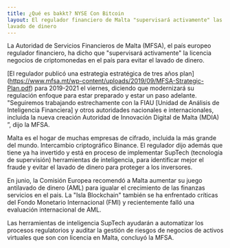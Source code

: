 ```yaml
---
title: ¿Qué es bakkt? NYSE Con Bitcoin
layout: El regulador financiero de Malta "supervisará activamente" las empresas de cifrado para evitar
lavado de dinero
---
```


La Autoridad de Servicios Financieros de Malta (MFSA), el país europeo
regulador financiero, ha dicho que "supervisará activamente" la licencia
negocios de criptomonedas en el país para evitar el lavado de dinero.

[El regulador publicó una estrategia estratégica de tres años
plan] (https://www.mfsa.mt/wp-content/uploads/2019/09/MFSA-Strategic-Plan.pdf)
para 2019-2021 el viernes, diciendo que modernizará su regulación
enfoque para estar preparado y estar un paso adelante. "Seguiremos trabajando
estrechamente con la FIAU [Unidad de Análisis de Inteligencia Financiera] y otros
autoridades nacionales e internacionales, incluida la nueva creación
Autoridad de Innovación Digital de Malta (MDIA) ”, dijo la MFSA.

Malta es el hogar de muchas empresas de cifrado, incluida la más grande del mundo.
Intercambio criptográfico Binance. El regulador dijo además que tiene
ya ha invertido y está en proceso de implementar SupTech
(tecnología de supervisión) herramientas de inteligencia, para identificar mejor el fraude
y evitar el lavado de dinero para proteger a los inversores.

En junio, la Comisión Europea recomendó a Malta aumentar su
juego antilavado de dinero (AML) para igualar el crecimiento de las finanzas
servicios en el pais. La "Isla Blockchain" también se ha enfrentado
críticas del Fondo Monetario Internacional (FMI) y recientemente
falló una evaluación internacional de AML.

Las herramientas de inteligencia SupTech ayudarán a automatizar los procesos regulatorios
y auditar la gestión de riesgos de negocios de activos virtuales que son
con licencia en Malta, concluyó la MFSA.
